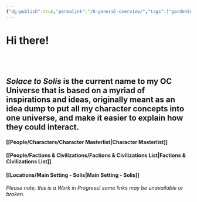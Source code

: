 ```yaml
---
{"dg-publish":true,"permalink":"/0-general-overview/","tags":["gardenEntry"],"dgShowLocalGraph":true,"dgShowFileTree":true}
---
```


# **Hi there!**
<br>
<br>

## *Solace to Solis* is the current name to my OC Universe that is based on a myriad of inspirations and ideas, originally meant as an idea dump to put all my character concepts into one universe, and make it easier to explain how they could interact.


#### [[People/Characters/Character Masterlist\|Character Masterlist]]
#### [[People/Factions & Civilizations/Factions & Civilizations List\|Factions & Civilizations List]]

#### [[Locations/Main Setting - Solis\|Main Setting - Solis]]


*Please note, this is a Work in Progress! some links may be unavailable or broken.*



